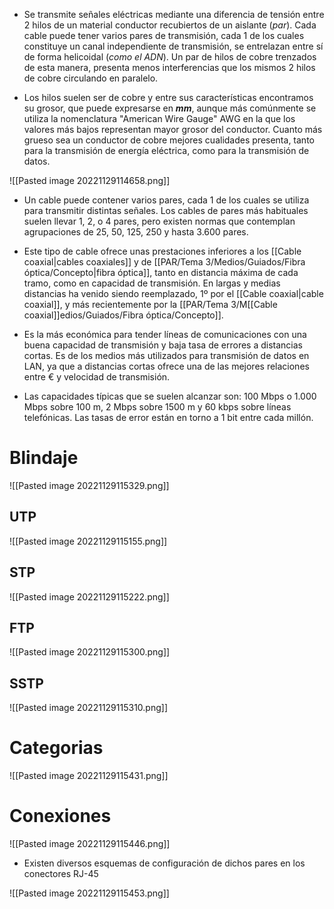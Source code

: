 * Se transmite señales eléctricas mediante una diferencia de tensión entre 2 hilos de un material conductor recubiertos de un aislante (*par*). Cada cable puede tener varios pares de transmisión, cada 1 de los cuales constituye un canal independiente de transmisión, se entrelazan entre sí de forma helicoidal (*como el ADN*). Un par de hilos de cobre trenzados de esta manera, presenta menos interferencias que los mismos 2 hilos de cobre circulando en paralelo.

* Los hilos suelen ser de cobre y entre sus características encontramos su grosor, que puede expresarse en ***mm***, aunque más comúnmente se utiliza la nomenclatura "American Wire Gauge" AWG en la que los valores más bajos representan mayor grosor del conductor. Cuanto más grueso sea un conductor de cobre mejores cualidades presenta, tanto para la transmisión de energía eléctrica, como para la transmisión de datos.

![[Pasted image 20221129114658.png]]

* Un cable puede contener varios pares, cada 1 de los cuales se utiliza para transmitir distintas señales. Los cables de pares más habituales suelen llevar 1, 2, o 4 pares, pero existen normas que contemplan agrupaciones de 25, 50, 125, 250 y hasta 3.600 pares.

* Este tipo de cable ofrece unas prestaciones inferiores a los [[Cable coaxial|cables coaxiales]] y de [[PAR/Tema 3/Medios/Guiados/Fibra óptica/Concepto|fibra óptica]], tanto en distancia máxima de cada tramo, como en capacidad de transmisión. En largas y medias distancias ha venido siendo reemplazado, 1º por el [[Cable coaxial|cable coaxial]], y más recientemente por la [[PAR/Tema 3/M[[Cable coaxial]]edios/Guiados/Fibra óptica/Concepto]].

* Es la más económica para tender líneas de comunicaciones con una buena capacidad de transmisión y baja tasa de errores a distancias cortas. Es de los medios más utilizados para transmisión de datos en LAN, ya que a distancias cortas ofrece una de las mejores relaciones entre € y velocidad de transmisión.

* Las capacidades típicas que se suelen alcanzar son: 100 Mbps o 1.000 Mbps sobre 100 m, 2 Mbps sobre 1500 m y 60 kbps sobre líneas telefónicas. Las tasas de error están en torno a 1 bit entre cada millón.

# Blindaje

![[Pasted image 20221129115329.png]]

## UTP

![[Pasted image 20221129115155.png]]

## STP

![[Pasted image 20221129115222.png]]

## FTP

![[Pasted image 20221129115300.png]]

## SSTP

![[Pasted image 20221129115310.png]]

# Categorias

![[Pasted image 20221129115431.png]]

# Conexiones

![[Pasted image 20221129115446.png]]

* Existen diversos esquemas de configuración de dichos pares en los conectores RJ-45

![[Pasted image 20221129115453.png]]